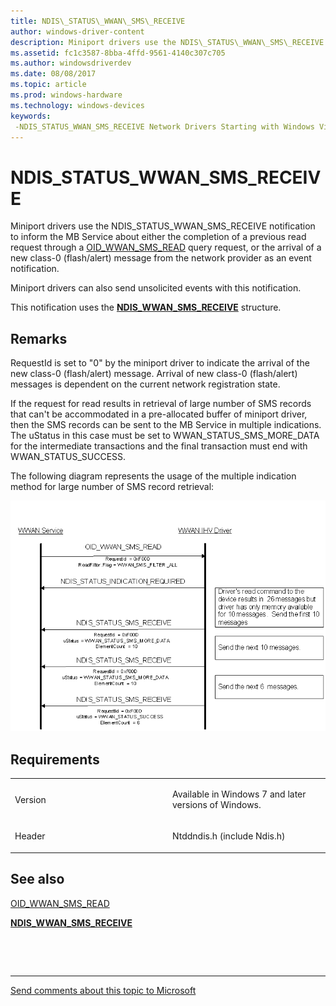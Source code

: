 ```yaml
---
title: NDIS\_STATUS\_WWAN\_SMS\_RECEIVE
author: windows-driver-content
description: Miniport drivers use the NDIS\_STATUS\_WWAN\_SMS\_RECEIVE notification to inform the MB Service about either the completion of a previous read request through a OID\_WWAN\_SMS\_READ \ 160;query request, or the arrival of a new class-0 (flash/alert) message from the network provider as an event notification. Miniport drivers can also send unsolicited events with this notification.This notification uses the NDIS\_WWAN\_SMS\_RECEIVE structure.
ms.assetid: fc1c3587-8bba-4ffd-9561-4140c307c705
ms.author: windowsdriverdev
ms.date: 08/08/2017
ms.topic: article
ms.prod: windows-hardware
ms.technology: windows-devices
keywords: 
 -NDIS_STATUS_WWAN_SMS_RECEIVE Network Drivers Starting with Windows Vista
---
```


# NDIS\_STATUS\_WWAN\_SMS\_RECEIVE


Miniport drivers use the NDIS\_STATUS\_WWAN\_SMS\_RECEIVE notification to inform the MB Service about either the completion of a previous read request through a [OID\_WWAN\_SMS\_READ](oid-wwan-sms-read.md) query request, or the arrival of a new class-0 (flash/alert) message from the network provider as an event notification.

Miniport drivers can also send unsolicited events with this notification.

This notification uses the [**NDIS\_WWAN\_SMS\_RECEIVE**](https://msdn.microsoft.com/library/windows/hardware/ff567942) structure.

Remarks
-------

RequestId is set to "0" by the miniport driver to indicate the arrival of the new class-0 (flash/alert) message. Arrival of new class-0 (flash/alert) messages is dependent on the current network registration state.

If the request for read results in retrieval of large number of SMS records that can't be accommodated in a pre-allocated buffer of miniport driver, then the SMS records can be sent to the MB Service in multiple indications. The uStatus in this case must be set to WWAN\_STATUS\_SMS\_MORE\_DATA for the intermediate transactions and the final transaction must end with WWAN\_STATUS\_SUCCESS.

The following diagram represents the usage of the multiple indication method for large number of SMS record retrieval:

![diagram illustrating the usage of the multiple indication method for a large number of sms record retrieval](images/wwansmsrecordretrieval.png)

Requirements
------------

<table>
<colgroup>
<col width="50%" />
<col width="50%" />
</colgroup>
<tbody>
<tr class="odd">
<td><p>Version</p></td>
<td><p>Available in Windows 7 and later versions of Windows.</p></td>
</tr>
<tr class="even">
<td><p>Header</p></td>
<td>Ntddndis.h (include Ndis.h)</td>
</tr>
</tbody>
</table>

## See also


[OID\_WWAN\_SMS\_READ](oid-wwan-sms-read.md)

[**NDIS\_WWAN\_SMS\_RECEIVE**](https://msdn.microsoft.com/library/windows/hardware/ff567942)

 

 


--------------------
[Send comments about this topic to Microsoft](mailto:wsddocfb@microsoft.com?subject=Documentation%20feedback%20%5Bnetvista\netvista%5D:%20NDIS_STATUS_WWAN_SMS_RECEIVE%20%20RELEASE:%20%288/8/2017%29&body=%0A%0APRIVACY%20STATEMENT%0A%0AWe%20use%20your%20feedback%20to%20improve%20the%20documentation.%20We%20don't%20use%20your%20email%20address%20for%20any%20other%20purpose,%20and%20we'll%20remove%20your%20email%20address%20from%20our%20system%20after%20the%20issue%20that%20you're%20reporting%20is%20fixed.%20While%20we're%20working%20to%20fix%20this%20issue,%20we%20might%20send%20you%20an%20email%20message%20to%20ask%20for%20more%20info.%20Later,%20we%20might%20also%20send%20you%20an%20email%20message%20to%20let%20you%20know%20that%20we've%20addressed%20your%20feedback.%0A%0AFor%20more%20info%20about%20Microsoft's%20privacy%20policy,%20see%20http://privacy.microsoft.com/default.aspx. "Send comments about this topic to Microsoft")


